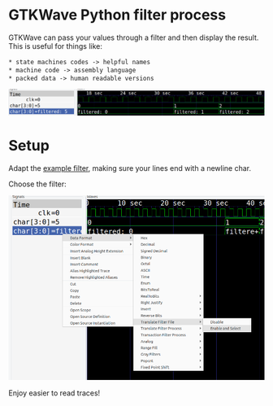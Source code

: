 # GTKWave Python filter process

GTKWave can pass your values through a filter and then display the result. This is 
useful for things like:
    
    * state machines codes -> helpful names
    * machine code -> assembly language
    * packed data -> human readable versions

![example](gtkwave-filtered.png)

# Setup

Adapt the [example filter](filter-process.py), making sure your lines end with a newline char.

Choose the filter:

![setup](gtkwave-setup.png)

Enjoy easier to read traces!
